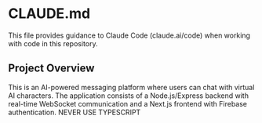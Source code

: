 # CLAUDE.md

This file provides guidance to Claude Code (claude.ai/code) when working with code in this repository.

## Project Overview

This is an AI-powered messaging platform where users can chat with virtual AI characters. The application consists of a Node.js/Express backend with real-time WebSocket communication and a Next.js frontend with Firebase authentication.
NEVER USE TYPESCRIPT






